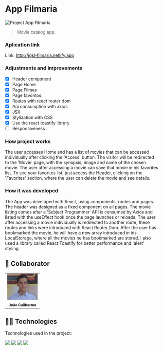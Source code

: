 # App Filmaria

<!---Esses são exemplos. Veja https://shields.io para outras pessoas ou para personalizar este conjunto de escudos. Você pode querer incluir dependências, status do projeto e
 informações de licença aqui--->

<img src="./src/assets/video.gif" alt="Project App Filmaria">

> Movie catalog app.

### Aplication link

Link: <a>http://jgsl-filmaria.netlify.app</a>

### Adjustments and improvements

- [x] Header component
- [x] Page Home 
- [x] Page Filmes
- [x] Page favoritos
- [x] Routes with react router dom 
- [x] Api consumption with axios
- [x] JSX
- [x] Stylization with CSS
- [x] Use the react toastify library
- [ ] Responsiveness

### How project works

The user accesses Home and has a list of movies that can be accessed individually after clicking the 'Access' button. The visitor will be redirected to the 'Movie' page, with the synopsis, image and name of the chosen movie.
The user after accessing a movie can save that movie in his favorites list.
To see your favorites list, just access the Header, clicking on the 'Favorites' section, where the user can delete the movie and see details.

### How it was developed

The App was developed with React, using components, routes and pages.
The header was designed as a fixed component on all pages.
The movie listing comes after a 'Subject Programmer' API is consumed by Axios and listed with the useEffect hook once the page launches or reloads.
The user after accessing a movie individually is redirected to another route, these routes and links were introduced with React Router Dom.
After the user has bookmarked the movie, he will have a new array introduced in his LocalStorage, where all the movies he has bookmarked are stored.
I also used a library called React Toastify for better performance and 'alert' styling.
## 🤝 Collaborator

<table>
  <tr>
    <td align="center">
      <a href="#">
        <img src="./src/assets/gui-foto.png" width="100px;" alt="Foto do João Guilherme no GitHub"/><br>
        <sub>
          <b>João Guilherme</b>
        </sub>
      </a>
    </td>
  </tr>
</table>

## 👨‍💻 Technologies
Technologies used in the project:

<img src="https://img.shields.io/badge/HTML-239120?style=for-the-badge&logo=html5&logoColor=white" />
<img src="https://img.shields.io/badge/CSS3-1572B6?style=for-the-badge&logo=css3&logoColor=white" />
<img src="https://img.shields.io/badge/JavaScript-F7DF1E?style=for-the-badge&logo=javascript&logoColor=black" />
<img src="https://img.shields.io/badge/React-20232A?style=for-the-badge&logo=react&logoColor=61DAFB" />
